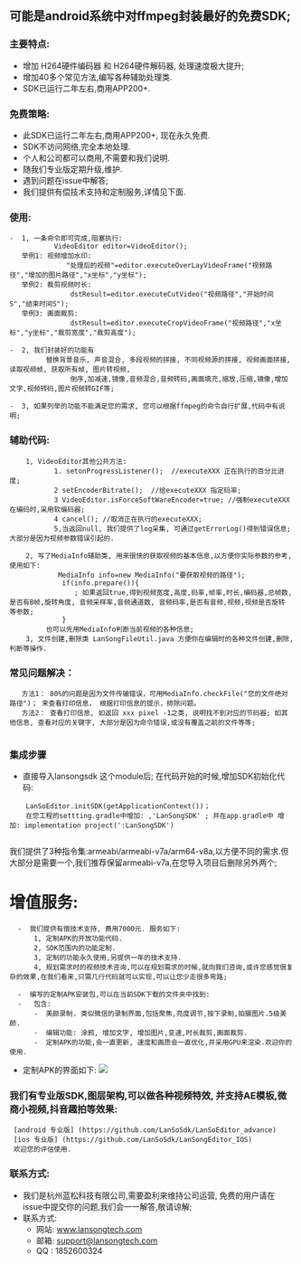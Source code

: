 ## 可能是android系统中对ffmpeg封装最好的免费SDK; 

### 主要特点:
  -  增加 H264硬件编码器 和 H264硬件解码器,  处理速度极大提升;
  -  增加40多个常见方法,编写各种辅助处理类.
  -  SDK已运行二年左右,商用APP200+.
  
### 免费策略:
-  此SDK已运行二年左右,商用APP200+, 现在永久免费.
-  SDK不访问网络,完全本地处理.
-  个人和公司都可以商用,不需要和我们说明.
-  随我们专业版定期升级,维护.
-  遇到问题在issue中解答;
-  我们提供有偿技术支持和定制服务,详情见下面.

### 使用:
```
-  1, 一条命令即可完成,阻塞执行:  
	       VideoEditor editor=VideoEditor();
   举例1: 视频增加水印:
              "处理后的视频"=editor.executeOverLayVideoFrame("视频路径","增加的图片路径","x坐标","y坐标");
   举例2: 裁剪视频时长:
               dstResult=editor.executeCutVideo("视频路径","开始时间S","结束时间S");
   举例3: 画面裁剪:
               dstResult=editor.executeCropVideoFrame("视频路径","x坐标","y坐标","裁剪宽度","裁剪高度");
               
-  2, 我们封装好的功能有
		 替换背景音乐, 声音混合, 多段视频的拼接, 不同视频源的拼接, 视频画面拼接, 读取视频帧, 获取所有帧, 图片转视频, 
               倒序,加减速,镜像,音频混合,音频转码,画面填充,缩放,压缩,镜像,增加文字,视频转码,图片视频转GIF等;
               
-  3, 如果列举的功能不能满足您的需求, 您可以根据ffmpeg的命令自行扩展,代码中有说明;  
```
### 辅助代码:    
```
    1, VideoEditor其他公共方法:
    	   1. setonProgressListener();  //executeXXX 正在执行的百分比进度;
    	   2 setEncoderBitrate();  //给executeXXX 指定码率;
    	   3 VideoEditor.isForceSoftWareEncoder=true; //强制executeXXX 在编码时,采用软编码器;
    	   4 cancel(); //取消正在执行的executeXXX;
    	   5,当返回null, 我们提供了log采集, 可通过getErrorLog()得到错误信息;大部分是因为视频参数错误引起的.
    	   
    2, 写了MediaInfo辅助类, 用来很快的获取视频的基本信息,以方便你实际参数的参考, 使用如下:
            MediaInfo info=new MediaInfo("要获取视频的路径");
             if(info.prepare()){
               	; 如果返回true,得到视频宽度,高度,码率,帧率,时长,编码器,总帧数,是否有B帧,旋转角度, 音频采样率,音频通道数, 音频码率,是否有音频,视频,视频是否旋转 等参数;
             }
	     也可以先用MediaInfo判断当前视频的各种信息;
    3, 文件创建,删除类 LanSongFileUtil.java 方便你在编辑时的各种文件创建,删除, 判断等操作.	     
``` 
### 常见问题解决：
```
   方法1： 80%的问题是因为文件传输错误，可用MediaInfo.checkFile("您的文件绝对路径")； 来查看打印信息， 根据打印信息的提示，排除问题。
   方法2： 查看打印信息, 如返回 xxx pixel -1之类, 说明找不到对应的节码器; 如其他信息, 查看对应的关键字, 大部分是因为命令错误,或没有覆盖之前的文件等等;
   
```
### 集成步骤
-  直接导入lansongsdk 这个module后; 在代码开始的时候,增加SDK初始化代码:
```
	LanSoEditor.initSDK(getApplicationContext())；
	在您工程的settting.gradle中增加: ,'LanSongSDK' ; 并在app.gradle中 增加: implementation project(':LanSongSDK')
	
```
我们提供了3种指令集:armeabi/armeabi-v7a/arm64-v8a,以方便不同的需求.但大部分是需要一个,我们推荐保留armeabi-v7a,在您导入项目后删除另外两个;


# 增值服务:
```
  -  我们提供有偿技术支持, 费用7000元. 服务如下:
	  1, 定制APK的开放功能代码.
	  2, SDK范围内的功能定制. 
	  3, 定制的功能永久使用,另提供一年的技术支持.
	  4, 规划需求时的视频技术咨询,可以在规划需求的时候,就向我们咨询,或许您感觉很复杂的效果,在我们看来,只需几行代码就可以实现,可以让您少走很多弯路;
	  
  -  编写的定制APK安装包,可以在当前SDK下载的文件夹中找到:
  -   包含:
      -  美颜录制. 类似微信的录制界面,包括聚焦,亮度调节,按下录制,拍摄图片.5级美颜.
      -  编辑功能: 涂鸦, 增加文字, 增加图片,变速,时长裁剪,画面裁剪.
      -  定制APK的功能,会一直更新, 速度和画质会一直优化,并采用GPU来渲染.欢迎你的使用.
```
   -  定制APK的界面如下:
![](https://github.com/LanSoSdk/LanSoEditor_common/blob/master/customAPK.png)
	
	

### 我们有专业版SDK,图层架构,可以做各种视频特效, 并支持AE模板,微商小视频,抖音趣拍等效果: 
     [android 专业版] (https://github.com/LanSoSdk/LanSoEditor_advance)
     [ios 专业版] (https://github.com/LanSoSdk/LanSongEditor_IOS)
     欢迎您的评估使用.

### 联系方式:
   -  我们是杭州蓝松科技有限公司,需要盈利来维持公司运营, 免费的用户请在issue中提交你的问题,我们会一一解答,敬请谅解;
   -  联系方式:
      -  网站: www.lansongtech.com
      -  邮箱: support@lansongtech.com
      -  QQ : 1852600324
               
